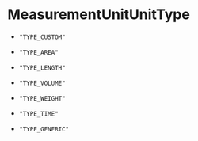
# MeasurementUnitUnitType


* `"TYPE_CUSTOM"`

* `"TYPE_AREA"`

* `"TYPE_LENGTH"`

* `"TYPE_VOLUME"`

* `"TYPE_WEIGHT"`

* `"TYPE_TIME"`

* `"TYPE_GENERIC"`



